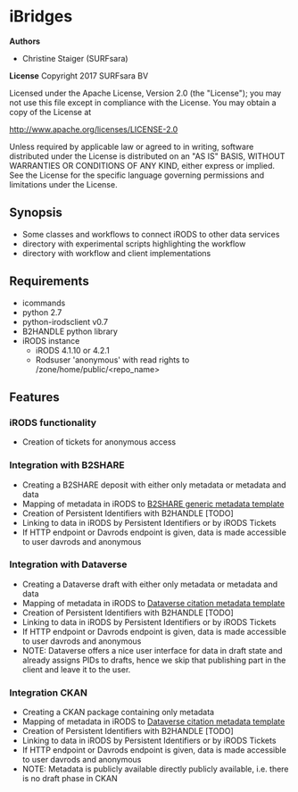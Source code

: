 # iBridges
**Authors**
- Christine Staiger (SURFsara)

**License**
Copyright 2017 SURFsara BV

Licensed under the Apache License, Version 2.0 (the "License"); you may not use this file except in compliance with the License. You may obtain a copy of the License at

http://www.apache.org/licenses/LICENSE-2.0

Unless required by applicable law or agreed to in writing, software distributed under the License is distributed on an "AS IS" BASIS, WITHOUT WARRANTIES OR CONDITIONS OF ANY KIND, either express or implied. See the License for the specific language governing permissions and limitations under the License.

## Synopsis
- Some classes and workflows to connect iRODS to other data services
- directory with experimental scripts highlighting the workflow
- directory with workflow and client implementations

## Requirements
- icommands
- python 2.7
- python-irodsclient v0.7
- B2HANDLE python library
- iRODS instance
  - iRODS 4.1.10 or 4.2.1
  - Rodsuser 'anonymous' with read rights to /zone/home/public/<repo_name> 
  
 ## Features
 ### iRODS functionality
 - Creation of tickets for anonymous access
 
 ### Integration with B2SHARE
 - Creating a B2SHARE deposit with either only metadata or metadata and data
 - Mapping of metadata in iRODS to [B2SHARE generic metadata template](B2SHARE-metadata-map.md)
 - Creation of Persistent Identifiers with B2HANDLE [TODO]
 - Linking to data in iRODS by Persistent Identifiers or by iRODS Tickets
 - If HTTP endpoint or Davrods endpoint is given, data is made accessible to user davrods and anonymous
 
  ### Integration with Dataverse
 - Creating a Dataverse draft with either only metadata or metadata and data
 - Mapping of metadata in iRODS to [Dataverse citation metadata template](Dataverse_metadata_map.md)
 - Creation of Persistent Identifiers with B2HANDLE [TODO]
 - Linking to data in iRODS by Persistent Identifiers or by iRODS Tickets
 - If HTTP endpoint or Davrods endpoint is given, data is made accessible to user davrods and anonymous
 - NOTE: Dataverse offers a nice user interface for data in draft state and already assigns PIDs to drafts, hence we skip that publishing part in the client and leave it to the user.

  ### Integration CKAN
 - Creating a CKAN package containing only metadata
 - Mapping of metadata in iRODS to [Dataverse citation metadata template](CKAN_metadata_map.md)
 - Creation of Persistent Identifiers with B2HANDLE [TODO]
 - Linking to data in iRODS by Persistent Identifiers or by iRODS Tickets
 - If HTTP endpoint or Davrods endpoint is given, data is made accessible to user davrods and anonymous
 - NOTE: Metadata is publicly available directly publicly available, i.e. there is no draft phase in CKAN

